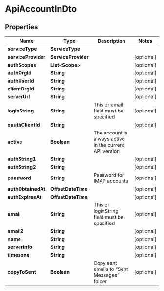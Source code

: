 

# ApiAccountInDto


## Properties

| Name | Type | Description | Notes |
|------------ | ------------- | ------------- | -------------|
|**serviceType** | **ServiceType** |  |  |
|**serviceProvider** | **ServiceProvider** |  |  [optional] |
|**authScopes** | **List&lt;Scope&gt;** |  |  [optional] |
|**authOrgId** | **String** |  |  [optional] |
|**authUserId** | **String** |  |  [optional] |
|**clientOrgId** | **String** |  |  [optional] |
|**serverUrl** | **String** |  |  [optional] |
|**loginString** | **String** | This or email field must be specified |  [optional] |
|**oauthClientId** | **String** |  |  [optional] |
|**active** | **Boolean** | The account is always active in the current API version |  |
|**authString1** | **String** |  |  [optional] |
|**authString2** | **String** |  |  [optional] |
|**password** | **String** | Password for IMAP accounts |  [optional] |
|**authObtainedAt** | **OffsetDateTime** |  |  [optional] |
|**authExpiresAt** | **OffsetDateTime** |  |  [optional] |
|**email** | **String** | This or loginString field must be specified |  [optional] |
|**email2** | **String** |  |  [optional] |
|**name** | **String** |  |  [optional] |
|**serverInfo** | **String** |  |  [optional] |
|**timezone** | **String** |  |  [optional] |
|**copyToSent** | **Boolean** | Copy sent emails to “Sent Messages” folder |  [optional] |



